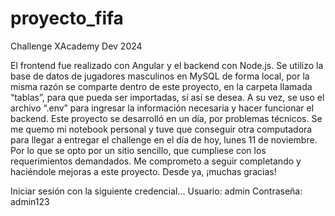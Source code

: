 # proyecto_fifa
Challenge XAcademy Dev 2024

El frontend fue realizado con Angular y el backend con Node.js. 
Se utilizo la base de datos de jugadores masculinos en MySQL de forma local, por la misma razón se comparte dentro de este proyecto, en la carpeta llamada “tablas”, para que pueda ser importadas, sí así se desea. A su vez, se uso el archivo “.env” para ingresar la información necesaria y hacer funcionar el backend.
Este proyecto se desarrolló en un día, por problemas técnicos. Se me quemo mi notebook personal y tuve que conseguir otra computadora para llegar a entregar el challenge en el día de hoy, lunes 11 de noviembre. Por lo que se opto por un sitio sencillo, que cumpliese con los requerimientos demandados. 
Me comprometo a seguir completando y haciéndole mejoras a este proyecto.
Desde ya, ¡muchas gracias! 

Iniciar sesión con la siguiente credencial...
Usuario: admin
Contraseña: admin123
